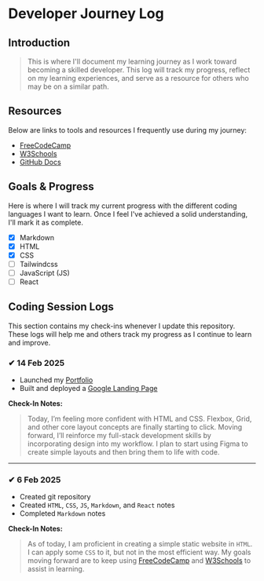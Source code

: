 # Developer Journey Log

## Introduction

> This is where I'll document my learning journey as I work toward becoming a skilled developer. This log will track my progress, reflect on my learning experiences, and serve as a resource for others who may be on a similar path.

## Resources

Below are links to tools and resources I frequently use during my journey:

- [FreeCodeCamp](https://www.freecodecamp.org/)
- [W3Schools](https://www.w3schools.com/)
- [GitHub Docs](https://docs.github.com/)

## Goals & Progress

Here is where I will track my current progress with the different coding languages I want to learn. Once I feel I've achieved a solid understanding, I'll mark it as complete.

- [x] Markdown
- [x] HTML
- [x] CSS
- [ ] Tailwindcss
- [ ] JavaScript (JS)
- [ ] React

## Coding Session Logs

This section contains my check-ins whenever I update this repository. These logs will help me and others track my progress as I continue to learn and improve.

### ✔ 14 Feb 2025

- Launched my [Portfolio](https://kyleweber.dev)
- Built and deployed a [Google Landing Page](https://google-homepage.kyleweber.dev/)

**Check-In Notes:**

> Today, I’m feeling more confident with HTML and CSS. Flexbox, Grid, and other core layout concepts are finally starting to click. Moving forward, I’ll reinforce my full-stack development skills by incorporating design into my workflow. I plan to start using Figma to create simple layouts and then bring them to life with code.

---

### ✔ 6 Feb 2025

- Created git repository
- Created `HTML`, `CSS`, `JS`, `Markdown`, and `React` notes
- Completed `Markdown` notes

**Check-In Notes:**

> As of today, I am proficient in creating a simple static website in `HTML`. I can apply some `CSS` to it, but not in the most efficient way. My goals moving forward are to keep using [FreeCodeCamp](https://www.freecodecamp.org/) and [W3Schools](https://www.w3schools.com/) to assist in learning.
